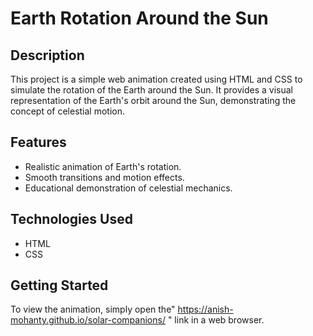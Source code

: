 # Earth Rotation Around the Sun


## Description
This project is a simple web animation created using HTML and CSS to simulate the rotation of the Earth around the Sun. It provides a visual representation of the Earth's orbit around the Sun, demonstrating the concept of celestial motion.

## Features
- Realistic animation of Earth's rotation.
- Smooth transitions and motion effects.
- Educational demonstration of celestial mechanics.

## Technologies Used
- HTML
- CSS

## Getting Started
To view the animation, simply open the" https://anish-mohanty.github.io/solar-companions/ " link in a web browser.
